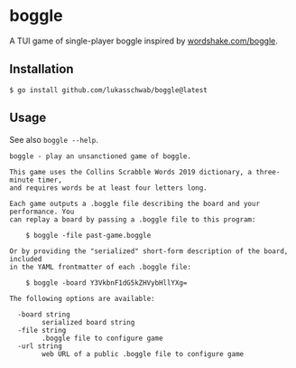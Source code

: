 # boggle

A TUI game of single-player boggle inspired by [wordshake.com/boggle](https://wordshake.com/boggle).

## Installation

```console
$ go install github.com/lukasschwab/boggle@latest
```

## Usage

See also `boggle --help`.

```
boggle - play an unsanctioned game of boggle.

This game uses the Collins Scrabble Words 2019 dictionary, a three-minute timer,
and requires words be at least four letters long.

Each game outputs a .boggle file describing the board and your performance. You
can replay a board by passing a .boggle file to this program:

    $ boggle -file past-game.boggle

Or by providing the "serialized" short-form description of the board, included
in the YAML frontmatter of each .boggle file:

    $ boggle -board Y3VkbnF1dG5kZHVybHllYXg=

The following options are available:

  -board string
        serialized board string
  -file string
        .boggle file to configure game
  -url string
        web URL of a public .boggle file to configure game
```
